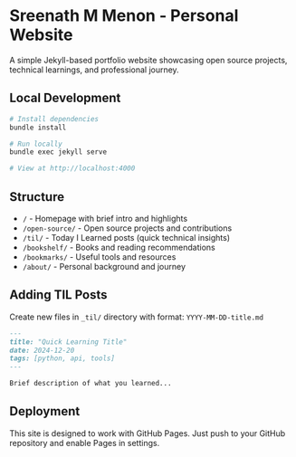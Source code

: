 # Sreenath M Menon - Personal Website

A simple Jekyll-based portfolio website showcasing open source projects, technical learnings, and professional journey.

## Local Development

```bash
# Install dependencies
bundle install

# Run locally
bundle exec jekyll serve

# View at http://localhost:4000
```

## Structure

- `/` - Homepage with brief intro and highlights
- `/open-source/` - Open source projects and contributions
- `/til/` - Today I Learned posts (quick technical insights)
- `/bookshelf/` - Books and reading recommendations
- `/bookmarks/` - Useful tools and resources
- `/about/` - Personal background and journey

## Adding TIL Posts

Create new files in `_til/` directory with format: `YYYY-MM-DD-title.md`

```markdown
---
title: "Quick Learning Title"
date: 2024-12-20
tags: [python, api, tools]
---

Brief description of what you learned...
```

## Deployment

This site is designed to work with GitHub Pages. Just push to your GitHub repository and enable Pages in settings.